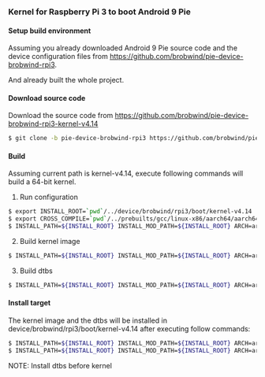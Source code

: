 ### Kernel for Raspberry Pi 3 to boot Android 9 Pie

#### Setup build environment
Assuming you already downloaded Android 9 Pie source code and the device configuration files
from https://github.com/brobwind/pie-device-brobwind-rpi3.

And already built the whole project.

#### Download source code
Download the source code from https://github.com/brobwind/pie-device-brobwind-rpi3-kernel-v4.14
```bash
$ git clone -b pie-device-brobwind-rpi3 https://github.com/brobwind/pie-device-brobwind-rpi3-kernel-v4.14 kernel-v4.14
```

#### Build
Assuming current path is kernel-v4.14, execute following commands will build a 64-bit kernel.
1. Run configuration
```bash
$ export INSTALL_ROOT=`pwd`/../device/brobwind/rpi3/boot/kernel-v4.14
$ export CROSS_COMPILE=`pwd`/../prebuilts/gcc/linux-x86/aarch64/aarch64-linux-android-4.9/bin/aarch64-linux-androidkernel-
$ INSTALL_PATH=${INSTALL_ROOT} INSTALL_MOD_PATH=${INSTALL_ROOT} ARCH=arm64 make bcmrpi3_defconfig
```

2. Build kernel image
```bash
$ INSTALL_PATH=${INSTALL_ROOT} INSTALL_MOD_PATH=${INSTALL_ROOT} ARCH=arm64 make -j 4
```

3. Build dtbs
```bash
$ INSTALL_PATH=${INSTALL_ROOT} INSTALL_MOD_PATH=${INSTALL_ROOT} ARCH=arm64 make -j 4 dtbs
```

#### Install target
The kernel image and the dtbs will be installed in device/brobwind/rpi3/boot/kernel-v4.14 after executing follow commands:
```bash
$ INSTALL_PATH=${INSTALL_ROOT} INSTALL_MOD_PATH=${INSTALL_ROOT} ARCH=arm64 make dtbs_install
$ INSTALL_PATH=${INSTALL_ROOT} INSTALL_MOD_PATH=${INSTALL_ROOT} ARCH=arm64 make install
```
NOTE: Install dtbs before kernel
